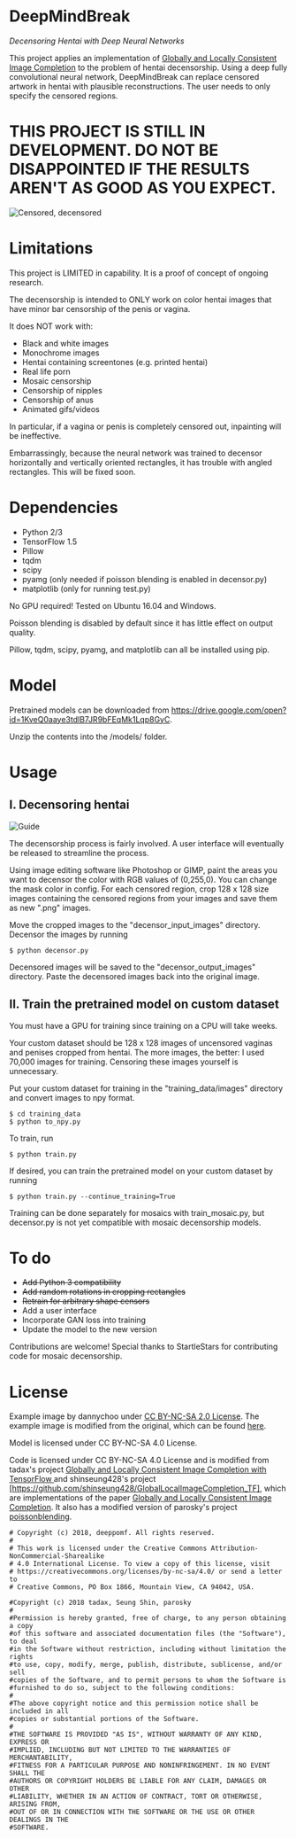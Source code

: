 # DeepMindBreak
*Decensoring Hentai with Deep Neural Networks*

This project applies an implementation of [Globally and Locally Consistent Image Completion](http://hi.cs.waseda.ac.jp/%7Eiizuka/projects/completion/data/completion_sig2017.pdf) to the problem of hentai decensorship. Using a deep fully convolutional neural network, DeepMindBreak can replace censored artwork in hentai with plausible reconstructions. The user needs to only specify the censored regions.

# **THIS PROJECT IS STILL IN DEVELOPMENT. DO NOT BE DISAPPOINTED IF THE RESULTS AREN'T AS GOOD AS YOU EXPECT.**

![Censored, decensored](/readme_images/collage.png)

# Limitations

This project is LIMITED in capability. It is a proof of concept of ongoing research.

The decensorship is intended to ONLY work on color hentai images that have minor bar censorship of the penis or vagina.

It does NOT work with:
- Black and white images
- Monochrome images
- Hentai containing screentones (e.g. printed hentai)
- Real life porn
- Mosaic censorship
- Censorship of nipples
- Censorship of anus
- Animated gifs/videos

In particular, if a vagina or penis is completely censored out, inpainting will be ineffective.

Embarrassingly, because the neural network was trained to decensor horizontally and vertically oriented rectangles, it has trouble with angled rectangles. This will be fixed soon.

# Dependencies

- Python 2/3
- TensorFlow 1.5
- Pillow
- tqdm
- scipy
- pyamg (only needed if poisson blending is enabled in decensor.py)
- matplotlib (only for running test.py)

No GPU required! Tested on Ubuntu 16.04 and Windows.

Poisson blending is disabled by default since it has little effect on output quality.

Pillow, tqdm, scipy, pyamg, and matplotlib can all be installed using pip.

# Model
Pretrained models can be downloaded from https://drive.google.com/open?id=1KveQ0aaye3tdlB7JR9bFEqMk1Lqp8GyC.

Unzip the contents into the /models/ folder.

# Usage

## I. Decensoring hentai

![Guide](/readme_images/guide.png)

The decensorship process is fairly involved. A user interface will eventually be released to streamline the process.

Using image editing software like Photoshop or GIMP, paint the areas you want to decensor the color with RGB values of (0,255,0). You can change the mask color in config. For each censored region, crop 128 x 128 size images containing the censored regions from your images and save them as new ".png" images.

Move the cropped images to the "decensor_input_images" directory. Decensor the images by running

```
$ python decensor.py
```

Decensored images will be saved to the "decensor_output_images" directory. Paste the decensored images back into the original image.

## II. Train the pretrained model on custom dataset

You must have a GPU for training since training on a CPU will take weeks.

Your custom dataset should be 128 x 128 images of uncensored vaginas and penises cropped from hentai. The more images, the better: I used 70,000 images for training. Censoring these images yourself is unnecessary.

Put your custom dataset for training in the "training_data/images" directory and convert images to npy format.

```
$ cd training_data
$ python to_npy.py
```

To train, run

```
$ python train.py
```

If desired, you can train the pretrained model on your custom dataset by running
```
$ python train.py --continue_training=True
```

Training can be done separately for mosaics with train_mosaic.py, but decensor.py is not yet compatible with mosaic decensorship models.

# To do
- ~~Add Python 3 compatibility~~
- ~~Add random rotations in cropping rectangles~~
- ~~Retrain for arbitrary shape censors~~
- Add a user interface
- Incorporate GAN loss into training
- Update the model to the new version

Contributions are welcome! Special thanks to StartleStars for contributing code for mosaic decensorship.

# License

Example image by dannychoo under [CC BY-NC-SA 2.0 License](https://creativecommons.org/licenses/by-nc-sa/2.0/). The example image is modified from the original, which can be found [here](https://www.flickr.com/photos/dannychoo/16081096643/in/photostream/).

Model is licensed under CC BY-NC-SA 4.0 License.

Code is licensed under CC BY-NC-SA 4.0 License and is modified from tadax's project [Globally and Locally Consistent Image Completion with TensorFlow ](https://github.com/tadax/glcic) and shinseung428's project [https://github.com/shinseung428/GlobalLocalImageCompletion_TF], which are implementations of the paper [Globally and Locally Consistent Image Completion](http://hi.cs.waseda.ac.jp/%7Eiizuka/projects/completion/data/completion_sig2017.pdf). It also has a modified version of parosky's project [poissonblending](https://github.com/parosky/poissonblending).

```
# Copyright (c) 2018, deeppomf. All rights reserved.
#
# This work is licensed under the Creative Commons Attribution-NonCommercial-Sharealike
# 4.0 International License. To view a copy of this license, visit
# https://creativecommons.org/licenses/by-nc-sa/4.0/ or send a letter to
# Creative Commons, PO Box 1866, Mountain View, CA 94042, USA.

```

```
#Copyright (c) 2018 tadax, Seung Shin, parosky
#
#Permission is hereby granted, free of charge, to any person obtaining a copy
#of this software and associated documentation files (the "Software"), to deal
#in the Software without restriction, including without limitation the rights
#to use, copy, modify, merge, publish, distribute, sublicense, and/or sell
#copies of the Software, and to permit persons to whom the Software is
#furnished to do so, subject to the following conditions:
#
#The above copyright notice and this permission notice shall be included in all
#copies or substantial portions of the Software.
#
#THE SOFTWARE IS PROVIDED "AS IS", WITHOUT WARRANTY OF ANY KIND, EXPRESS OR
#IMPLIED, INCLUDING BUT NOT LIMITED TO THE WARRANTIES OF MERCHANTABILITY,
#FITNESS FOR A PARTICULAR PURPOSE AND NONINFRINGEMENT. IN NO EVENT SHALL THE
#AUTHORS OR COPYRIGHT HOLDERS BE LIABLE FOR ANY CLAIM, DAMAGES OR OTHER
#LIABILITY, WHETHER IN AN ACTION OF CONTRACT, TORT OR OTHERWISE, ARISING FROM,
#OUT OF OR IN CONNECTION WITH THE SOFTWARE OR THE USE OR OTHER DEALINGS IN THE
#SOFTWARE.
```